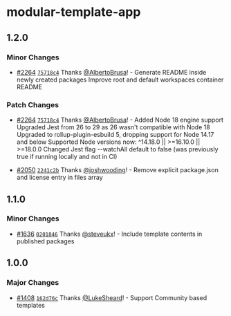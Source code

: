 # modular-template-app

## 1.2.0

### Minor Changes

- [#2264](https://github.com/jpmorganchase/modular/pull/2264)
  [`75718c4`](https://github.com/jpmorganchase/modular/commit/75718c4feaa19216683523e0ec10165b40b2b059)
  Thanks [@AlbertoBrusa](https://github.com/AlbertoBrusa)! - Generate README
  inside newly created packages Improve root and default workspaces container
  README

### Patch Changes

- [#2264](https://github.com/jpmorganchase/modular/pull/2264)
  [`75718c4`](https://github.com/jpmorganchase/modular/commit/75718c4feaa19216683523e0ec10165b40b2b059)
  Thanks [@AlbertoBrusa](https://github.com/AlbertoBrusa)! - Added Node 18
  engine support Upgraded Jest from 26 to 29 as 26 wasn't compatible with Node
  18 Upgraded to rollup-plugin-esbuild 5, dropping support for Node 14.17 and
  below Supported Node versions now: ^14.18.0 || >=16.10.0 || >=18.0.0 Changed
  Jest flag --watchAll default to false (was previously true if running locally
  and not in CI)

- [#2050](https://github.com/jpmorganchase/modular/pull/2050)
  [`2241c2b`](https://github.com/jpmorganchase/modular/commit/2241c2b2c900e21fd1cc29f1d3e6d75c6f6ec372)
  Thanks [@joshwooding](https://github.com/joshwooding)! - Remove explicit
  package.json and license entry in files array

## 1.1.0

### Minor Changes

- [#1636](https://github.com/jpmorganchase/modular/pull/1636)
  [`0201846`](https://github.com/jpmorganchase/modular/commit/0201846b39a67610f9b5f653421f0c3ed86f078b)
  Thanks [@steveukx](https://github.com/steveukx)! - Include template contents
  in published packages

## 1.0.0

### Major Changes

- [#1408](https://github.com/jpmorganchase/modular/pull/1408)
  [`162d76c`](https://github.com/jpmorganchase/modular/commit/162d76c739501296d157c8bdda74eec23c548c1d)
  Thanks [@LukeSheard](https://github.com/LukeSheard)! - Support Community based
  templates
